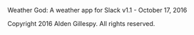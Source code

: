 Weather God: A weather app for Slack
v1.1 - October 17, 2016

Copyright 2016 Alden Gillespy. All rights reserved.
